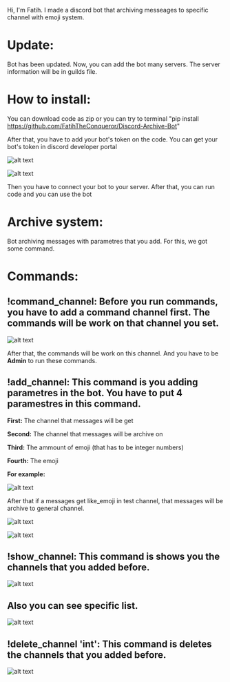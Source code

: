 Hi, I'm Fatih. I made a discord bot that archiving messeages to specific channel with emoji system.

# Update:
Bot has been updated. Now, you can add the bot many servers. The server information will be in guilds file.



# How to install:
You can download code as zip or you can try to terminal "pip install https://github.com/FatihTheConqueror/Discord-Archive-Bot"

After that, you have to add your bot's token on the code. You can get your bot's token in discord developer portal

![alt text](https://i.hizliresim.com/3jfpiye.png)

![alt text](https://i.hizliresim.com/gdmryo2.png)

Then you have to connect your bot to your server. After that, you can run code and you can use the bot

# **Archive system:**

Bot archiving messages with parametres that you add. For this, we got some command.

# **Commands:**


##  **!command_channel**: Before you run commands, you have to add a command channel first. The commands will be work on that channel you set.

![alt text](https://i.hizliresim.com/nbamn4z.png)

After that, the commands will be work on this channel. And you have to be **Admin** to run these commands.


## **!add_channel:** This command is you adding parametres in the bot. You have to put 4 paramestres in this command.

**First:** The channel that messages will be get

**Second:** The channel that messages will be archive on

**Third:** The ammount of emoji (that has to be integer numbers)

**Fourth:** The emoji 

 **For example:**

![alt text](https://i.hizliresim.com/qtu6ndv.png)

After that if a messages get like_emoji in test channel, that messages will be archive to general channel.

![alt text](https://i.hizliresim.com/5wu88uo.png)

![alt text](https://i.hizliresim.com/befk3o7.png)


## **!show_channel:** This command is shows you the channels that you added before. 

![alt text](https://i.hizliresim.com/f8cyx1s.png)

## Also you can see specific list.

![alt text](https://i.hizliresim.com/n2g55mz.png)

## **!delete_channel 'int':** This command is deletes the channels that you added before. 

![alt text](https://i.hizliresim.com/nbamn4z.png)

